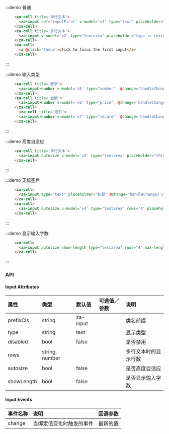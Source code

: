 <script>
export default {
  data() {
    return {
      v1:'',
      v2:'这是一个textarea',
      v3:'',
      v4:'',
      v5:'',
      v6:'',
      v7:'327198092039342',
    }
  },
  methods: {
    handleChange(v) {
      console.log(this.v1, v);
    },
    handleChange2(v) {
      console.log(this.v2, v);
    },
    handleChange3(v) {
      console.log(v);
    },
    focus() {
      this.$refs.inputFirst.focus()
    },
  },
};
</script>


:::demo 普通
```html
    <za-cell title='单行文本'>
      <za-input ref='inputFirst' v-model='v1' type="text" placeholder="type is text" @change='handleChange'></za-input>
    </za-cell>
    <za-cell title='多行文本'>
      <za-input v-model='v2' type="textarea" placeholder="type is textarea" @change='handleChange2'></za-input>
    </za-cell>
    <za-cell>
      <a @click='focus'>click to focus the first input</a>
    </za-cell>
```
:::

:::demo 输入类型
```html
    <za-cell title='数字'>
      <za-input-number v-model='v5' type="number"  @change='handleChange'></za-input-number>
    </za-cell>
    <za-cell title='金额'>
      <za-input-number v-model='v6' type="price"  @change='handleChange'></za-input-number>
    </za-cell>
      <za-cell title='证件'>
      <za-input-number v-model='v7' type="idcard"  @change='handleChange'></za-input-number>
    </za-cell>
```
:::

:::demo 高度自适应
```html
    <za-cell title='多行文本'>
      <za-input autosize v-model='v3' type="textarea" placeholder="this is a autosize textarea"></za-input>
    </za-cell>
```
:::

:::demo 无标签栏
```html
    <za-cell>
      <za-input type="text" placeholder="标题" @change='handleChange3'/>
    </za-cell>
    <za-cell>
      <za-input autosize v-model='v4' type="textarea" rows='4' placeholder="摘要"></za-input>
    </za-cell>
```
:::

:::demo 显示输入字数
```html
    <za-cell>
      <za-input autosize show-length type="textarea" rows="4" max-length="200" placeholder="摘要" v-model='v5'></za-input>
    </za-cell>
```
:::

### API

#### Input Attributes

| 属性 | 类型 | 默认值 | 可选值／参数 | 说明 |
| :--- | :--- | :--- | :--- | :--- |
| prefixCls | string | za-input | | 类名前缀 |
| type | string | text | | 显示类型 |
| disabled | bool | false | | 是否禁用 |
| rows | string, number | | | 多行文本时的显示行数 |
| autosize | bool | false | | 是否高度自适应 |
| showLength | bool | false | | 是否显示输入字数 |

#### Input Events
| 事件名称 | 说明 | 回调参数 |
| :--- | :--- | :--- |
| change | 当绑定值变化时触发的事件 | 最新的值 |